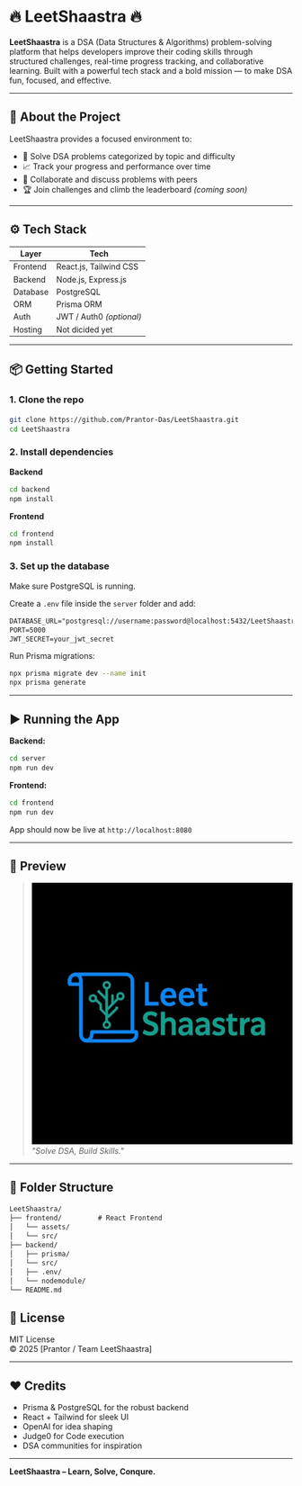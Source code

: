 # 🔥 LeetShaastra 🔥

**LeetShaastra** is a DSA (Data Structures & Algorithms) problem-solving platform that helps developers improve their coding skills through structured challenges, real-time progress tracking, and collaborative learning. Built with a powerful tech stack and a bold mission — to make DSA fun, focused, and effective.

---

## 🧠 About the Project

LeetShaastra provides a focused environment to:
- 🧩 Solve DSA problems categorized by topic and difficulty
- 📈 Track your progress and performance over time
- 💬 Collaborate and discuss problems with peers
- 🏆 Join challenges and climb the leaderboard *(coming soon)*

---

## ⚙️ Tech Stack

| Layer      | Tech        |
|------------|-------------|
| Frontend   | React.js, Tailwind CSS |
| Backend    | Node.js, Express.js    |
| Database   | PostgreSQL             |
| ORM        | Prisma ORM             |
| Auth       | JWT / Auth0 *(optional)* |
| Hosting    | Not dicided yet |

---

## 📦 Getting Started

### 1. Clone the repo

```bash
git clone https://github.com/Prantor-Das/LeetShaastra.git
cd LeetShaastra
```

### 2. Install dependencies

**Backend**
```bash
cd backend
npm install
```

**Frontend**
```bash
cd frontend
npm install
```

### 3. Set up the database

Make sure PostgreSQL is running.

Create a `.env` file inside the `server` folder and add:

```env
DATABASE_URL="postgresql://username:password@localhost:5432/LeetShaastra"
PORT=5000
JWT_SECRET=your_jwt_secret
```

Run Prisma migrations:

```bash
npx prisma migrate dev --name init
npx prisma generate
```

---

## ▶️ Running the App

**Backend:**
```bash
cd server
npm run dev
```

**Frontend:**
```bash
cd frontend
npm run dev
```

App should now be live at `http://localhost:8080`

---

## 📸 Preview

> ![LeetShaastra Logo](assets/Logo.jpg)  
> *"Solve DSA, Build Skills."*

---

## 🚧 Folder Structure

```
LeetShaastra/
├── frontend/         # React Frontend
│   └── assets/
│   └── src/
├── backend/  
│   ├── prisma/ 
│   └── src/
│   ├── .env/ 
│   └── nodemodule/
└── README.md
```

## 📜 License

MIT License  
© 2025 [Prantor / Team LeetShaastra]

---

## ❤️ Credits

- Prisma & PostgreSQL for the robust backend
- React + Tailwind for sleek UI
- OpenAI for idea shaping
- Judge0 for Code execution
- DSA communities for inspiration

---

**LeetShaastra – Learn, Solve, Conqure.**
